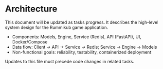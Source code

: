 # Architecture

This document will be updated as tasks progress. It describes the high-level system design for the Rummikub game application.

- Components: Models, Engine, Service (Redis), API (FastAPI), UI, Docker/Compose
- Data flow: Client -> API -> Service -> Redis; Service -> Engine -> Models
- Non-functional goals: reliability, testability, containerized deployment

Updates to this file must precede code changes in related tasks.
